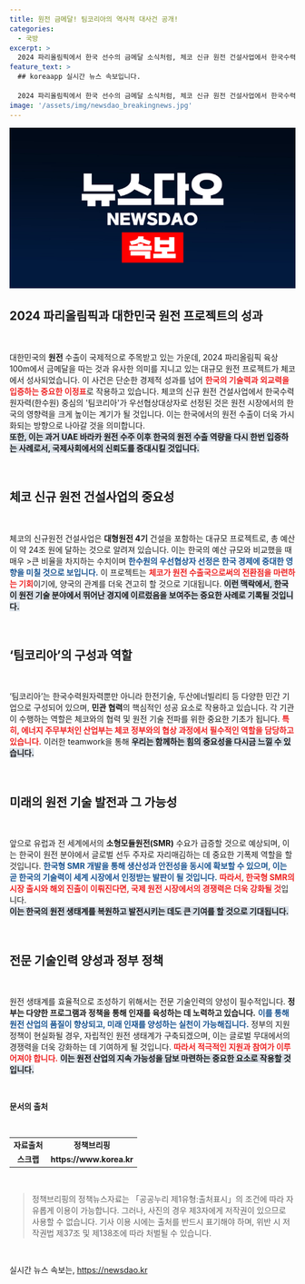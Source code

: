 ```yaml
---
title: 원전 금메달! 팀코리아의 역사적 대사건 공개!
categories:
  - 국방
excerpt: >
  2024 파리올림픽에서 한국 선수의 금메달 소식처럼, 체코 신규 원전 건설사업에서 한국수력원자력이 주축이 된 팀코리아의 우선협상대상자 선정 소식이 역사를 새로 썼습니다. 이 결과는 한국 원전 기술의 유럽 진출이라는 큰 물꼬를 트이며, 경제 성장의 새로운 전환점을 잡았다는 점에서 주목할 만합니다.
feature_text: >
  ## koreaapp 실시간 뉴스 속보입니다.

  2024 파리올림픽에서 한국 선수의 금메달 소식처럼, 체코 신규 원전 건설사업에서 한국수력원자력이 주축이 된 팀코리아의 우선협상대상자 선정 소식이 역사를 새로 썼습니다. 이 결과는 한국 원전 기술의 유럽 진출이라는 큰 물꼬를 트이며, 경제 성장의 새로운 전환점을 잡았다는 점에서 주목할 만합니다.
image: '/assets/img/newsdao_breakingnews.jpg'
---
```


<p><img src="/assets/img/newsdao_breakingnews.jpg" alt="koreaapp 속보" /></p>

<h2 data-ke-size="size26">2024 파리올림픽과 대한민국 원전 프로젝트의 성과</h2>

<p data-ke-size="size16">&nbsp;</p>

<p>대한민국의 <b>원전</b> 수출이 국제적으로 주목받고 있는 가운데, 2024 파리올림픽 육상 100m에서 금메달을 따는 것과 유사한 의미를 지니고 있는 대규모 원전 프로젝트가 체코에서 성사되었습니다. 이 사건은 단순한 경제적 성과를 넘어 <b><span style="color: #ee2323;">한국의 기술력과 외교력을 입증하는 중요한 이정표</span></b>로 작용하고 있습니다. 체코의 신규 원전 건설사업에서 한국수력원자력(한수원) 중심의 '팀코리아'가 우선협상대상자로 선정된 것은 원전 시장에서의 한국의 영향력을 크게 높이는 계기가 될 것입니다. 이는 한국에서의 원전 수출이 더욱 가시화되는 방향으로 나아갈 것을 의미합니다.<br><b><span style="background-color: #21538527;">또한, 이는 과거 UAE 바라카 원전 수주 이후 한국의 원전 수출 역량을 다시 한번 입증하는 사례로서, 국제사회에서의 신뢰도를 증대시킬 것입니다.</span></b></p>

<p data-ke-size="size16">&nbsp;</p>

<h2 data-ke-size="size26">체코 신규 원전 건설사업의 중요성</h2>

<p data-ke-size="size16">&nbsp;</p>

<p>체코의 신규원전 건설사업은 <b>대형원전 4기</b> 건설을 포함하는 대규모 프로젝트로, 총 예산이 약 24조 원에 달하는 것으로 알려져 있습니다. 이는 한국의 예산 규모와 비교했을 때 매우 &gt;큰 비율을 차지하는 수치이며 <b><span style="color: #1a5490;">한수원의 우선협상자 선정은 한국 경제에 중대한 영향을 미칠 것으로 보입니다.</span></b> 이 프로젝트는 <b><span style="color: #ee2323;">체코가 원전 수출국으로써의 전환점을 마련하는 기회</span></b>이기에, 양국의 관계를 더욱 견고히 할 것으로 기대됩니다. <b><span style="background-color: #21538527;">이런 맥락에서, 한국이 원전 기술 분야에서 뛰어난 경지에 이르렀음을 보여주는 중요한 사례로 기록될 것입니다.</span></b></p>

<p data-ke-size="size16">&nbsp;</p>

<h2 data-ke-size="size26">‘팀코리아’의 구성과 역할</h2>

<p data-ke-size="size16">&nbsp;</p>

<p>‘팀코리아’는 한국수력원자력뿐만 아니라 한전기술, 두산에너빌리티 등 다양한 민간 기업으로 구성되어 있으며, <b>민관 협력</b>의 핵심적인 성공 요소로 작용하고 있습니다. 각 기관이 수행하는 역할은 체코와의 협력 및 원전 기술 전파를 위한 중요한 기초가 됩니다. <b><span style="color: #ee2323;">특히, 에너지 주무부처인 산업부는 체코 정부와의 협상 과정에서 필수적인 역할을 담당하고 있습니다.</span></b> 이러한 teamwork을 통해 <b><span style="background-color: #21538527;">우리는 함께하는 힘의 중요성을 다시금 느낄 수 있습니다.</span></b></p>

<p data-ke-size="size16">&nbsp;</p>

<h2 data-ke-size="size26">미래의 원전 기술 발전과 그 가능성</h2>

<p data-ke-size="size16">&nbsp;</p>

<p>앞으로 유럽과 전 세계에서의 <b>소형모듈원전(SMR)</b> 수요가 급증할 것으로 예상되며, 이는 한국이 원전 분야에서 글로벌 선두 주자로 자리매김하는 데 중요한 기폭제 역할을 할 것입니다. <b><span style="color: #1a5490;">한국형 SMR 개발을 통해 생산성과 안전성을 동시에 확보할 수 있으며, 이는 곧 한국의 기술력이 세계 시장에서 인정받는 발판이 될 것입니다.</span></b> <b><span style="color: #ee2323;">따라서, 한국형 SMR의 시장 출시와 해외 진출이 이뤄진다면, 국제 원전 시장에서의 경쟁력은 더욱 강화될 것</span></b>입니다.<br> <b><span style="background-color: #21538527;">이는 한국의 원전 생태계를 복원하고 발전시키는 데도 큰 기여를 할 것으로 기대됩니다.</span></b></p>

<p data-ke-size="size16">&nbsp;</p>

<h2 data-ke-size="size26">전문 기술인력 양성과 정부 정책</h2>

<p data-ke-size="size16">&nbsp;</p>

<p>원전 생태계를 효율적으로 조성하기 위해서는 전문 기술인력의 양성이 필수적입니다. <b>정부는 다양한 프로그램과 정책을 통해 인재를 육성하는 데 노력하고 있습니다.</b> <b><span style="color: #1a5490;">이를 통해 원전 산업의 품질이 향상되고, 미래 인재를 양성하는 실천이 가능해집니다.</span></b>  정부의 지원 정책이 현실화될 경우, 자립적인 원전 생태계가 구축되겠으며, 이는 글로벌 무대에서의 경쟁력을 더욱 강화하는 데 기여하게 될 것입니다. <b><span style="color: #ee2323;">따라서 적극적인 지원과 참여가 이루어져야 합니다.</span></b> <b><span style="background-color: #21538527;">이는 원전 산업의 지속 가능성을 담보 마련하는 중요한 요소로 작용할 것입니다.</span></b></p>

<p data-ke-size="size16">&nbsp;</p>

<p><strong>문서의 출처</strong></p>

<p data-ke-size="size16">&nbsp;</p>

<table style="width:100%;">
<tr>
    <td style="text-align: center; height: 17px;"><b>자료출처</b></td>
    <td style="text-align: center; height: 17px;"><b>정책브리핑</b></td>
</tr>
<tr>
    <td style="text-align: center; height: 17px;"><b>스크랩</b></td>
    <td style="text-align: center; height: 17px;"><b>https://www.korea.kr</b></td>
</tr>
</table>

<p data-ke-size="size16">&nbsp;</p>

<blockquote>
    <p data-ke-size="size16">정책브리핑의 정책뉴스자료는 「공공누리 제1유형:출처표시」의 조건에 따라 자유롭게 이용이 가능합니다. 그러나, 사진의 경우 제3자에게 저작권이 있으므로 사용할 수 없습니다. 기사 이용 시에는 출처를 반드시 표기해야 하며, 위반 시 저작권법 제37조 및 제138조에 따라 처벌될 수 있습니다.</p>
</blockquote>

<p data-ke-size="size16">&nbsp;</p>
실시간 뉴스 속보는, <a href="https://newsdao.kr" rel="dofollow">https://newsdao.kr</a>



